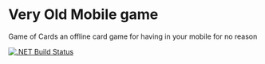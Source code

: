 # Very Old Mobile game
Game of Cards an offline card game for having in your mobile for no reason 

[![.NET Build Status](https://github.com/ak47akshaykulkarni/GameOfCardsMaui/actions/workflows/dotnet.yml/badge.svg)](https://github.com/ak47akshaykulkarni/GameOfCardsMaui/actions/workflows/dotnet.yml)
